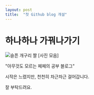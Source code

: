 ```yaml
---
layout: post
title:  "첫 Github blog 개설"
---
```


# 하나하나 가꿔나가기

![슬픈 개구리 짤 [사진 모음]](https://blog.kakaocdn.net/dn/cydsAr/btqS6XJ0i61/Tn5DukyLcwbqQofzmCpLSk/img.jpg)

"아무것도 모르는 페페의 공부 블로그"

시작은 느렸지만, 천천히 차근차근 걸어갑니다.

잘 부탁드려요.

